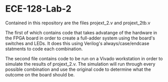 # ECE-128-Lab-2

Contained in this repository are the files projext_2.v and projext_2tb.v

The first of which contains code that takes advatange of the hardware in the FPGA board in order to create a full-adder system
using the board's switches and LEDs. It does this using Verilog's always/case/endcase statments to code each combination. 

The second file contains code to be run on a Vivado workstation in order to simulate the results of projext_2.v. The simulation will run through every possible combination and use the original code to determine what the outcome on the board should be. 
